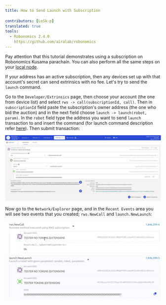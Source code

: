 ```yaml
---
title: How to Send Launch with Subscription

contributors: [LoSk-p]
translated: true
tools:   
  - Robonomics 2.4.0
    https://github.com/airalab/robonomics
---
```


<robo-wiki-note type="warning" title="Parachain">

  Pay attention that this tutorial demonstrates using a subscription on Robonomics Kusama parachain. You can also perform
  all the same steps on your [local node](/docs/run-dev-node).

</robo-wiki-note>

If your address has an active subscription, then any devices set up with that account's secret can send extrinsics with no fee. 
Let's try to send the `launch` command.

Go to the `Developer/Extrinsics` page, then choose your account (the one from device list) and select `rws -> call(subscriptionId, call)`. 
Then in `subscriptionId` field paste the subscription's owner address (the one who bid the auction) and in the next field
choose `launch -> launch(robot, param)`. In the `robot` field type the address you want to send `launch` transaction 
to and insert the command (for launch command description refer [here](/docs/launch)). Then submit transaction:

![launch](../images/dev-node/launch.png)


Now go to the `Network/Explorer` page, and in the `Recent Events` area you will see two events that you created; `rws.NewCall` and `launch.NewLaunch`:

![events](../images/dev-node/events.png)
